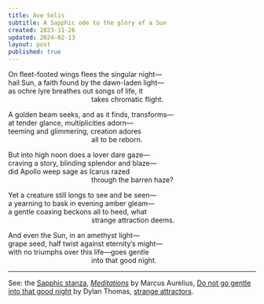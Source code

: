 ```yaml
---
title: Ave Solis
subtitle: A Sapphic ode to the glory of a Sun
created: 2023-11-26
updated: 2024-02-13
layout: post
published: true
---
```


On fleet-footed wings flees the singular night— <br>
hail Sun, a faith found by the dawn-laden light— <br>
as ochre lyre breathes out songs of life, it <br>
&nbsp;&nbsp;&nbsp;&nbsp;&nbsp;&nbsp;&nbsp;&nbsp;&nbsp;&nbsp;&nbsp;&nbsp;&nbsp;&nbsp;&nbsp;&nbsp;&nbsp;&nbsp;&nbsp;
&nbsp;&nbsp;&nbsp;&nbsp;&nbsp;&nbsp;&nbsp;&nbsp;&nbsp;&nbsp;&nbsp;&nbsp;&nbsp;&nbsp;&nbsp;&nbsp;&nbsp;&nbsp;&nbsp;
&nbsp;&nbsp;
takes chromatic flight.

A golden beam seeks, and as it finds, transforms— <br>
at tender glance, multiplicities adorn— <br>
teeming and glimmering, creation adores <br>
&nbsp;&nbsp;&nbsp;&nbsp;&nbsp;&nbsp;&nbsp;&nbsp;&nbsp;&nbsp;&nbsp;&nbsp;&nbsp;&nbsp;&nbsp;&nbsp;&nbsp;&nbsp;&nbsp;
&nbsp;&nbsp;&nbsp;&nbsp;&nbsp;&nbsp;&nbsp;&nbsp;&nbsp;&nbsp;&nbsp;&nbsp;&nbsp;&nbsp;&nbsp;&nbsp;&nbsp;&nbsp;&nbsp;
&nbsp;&nbsp;
all to be reborn.

But into high noon does a lover dare gaze— <br>
craving a story, blinding splendor and blaze— <br>
did Apollo weep sage as Icarus razed <br>
&nbsp;&nbsp;&nbsp;&nbsp;&nbsp;&nbsp;&nbsp;&nbsp;&nbsp;&nbsp;&nbsp;&nbsp;&nbsp;&nbsp;&nbsp;&nbsp;&nbsp;&nbsp;&nbsp;
&nbsp;&nbsp;&nbsp;&nbsp;&nbsp;&nbsp;&nbsp;&nbsp;&nbsp;&nbsp;&nbsp;&nbsp;&nbsp;&nbsp;&nbsp;&nbsp;&nbsp;&nbsp;&nbsp;
&nbsp;&nbsp;
through the barren haze?

Yet a creature still longs to see and be seen— <br>
a yearning to bask in evening amber gleam— <br>
a gentle coaxing beckons all to heed, what <br>
&nbsp;&nbsp;&nbsp;&nbsp;&nbsp;&nbsp;&nbsp;&nbsp;&nbsp;&nbsp;&nbsp;&nbsp;&nbsp;&nbsp;&nbsp;&nbsp;&nbsp;&nbsp;&nbsp;
&nbsp;&nbsp;&nbsp;&nbsp;&nbsp;&nbsp;&nbsp;&nbsp;&nbsp;&nbsp;&nbsp;&nbsp;&nbsp;&nbsp;&nbsp;&nbsp;&nbsp;&nbsp;&nbsp;
&nbsp;&nbsp;
strange attraction deems.

And even the Sun, in an amethyst light— <br>
grape seed, half twist against eternity’s might— <br>
with no triumphs over this life—goes gentle<br>
&nbsp;&nbsp;&nbsp;&nbsp;&nbsp;&nbsp;&nbsp;&nbsp;&nbsp;&nbsp;&nbsp;&nbsp;&nbsp;&nbsp;&nbsp;&nbsp;&nbsp;&nbsp;&nbsp;
&nbsp;&nbsp;&nbsp;&nbsp;&nbsp;&nbsp;&nbsp;&nbsp;&nbsp;&nbsp;&nbsp;&nbsp;&nbsp;&nbsp;&nbsp;&nbsp;&nbsp;&nbsp;&nbsp;
&nbsp;&nbsp;
into that good night.

---

See: the [Sapphic stanza](https://en.wikipedia.org/wiki/Sapphic_stanza), [_Meditations_](../../reading/aurelius-marcus-meditations) by Marcus Aurelius, [Do not go gentle into that good night](https://en.wikipedia.org/wiki/Do_not_go_gentle_into_that_good_night) by Dylan Thomas, [strange attractors](https://en.wikipedia.org/wiki/Attractor).
